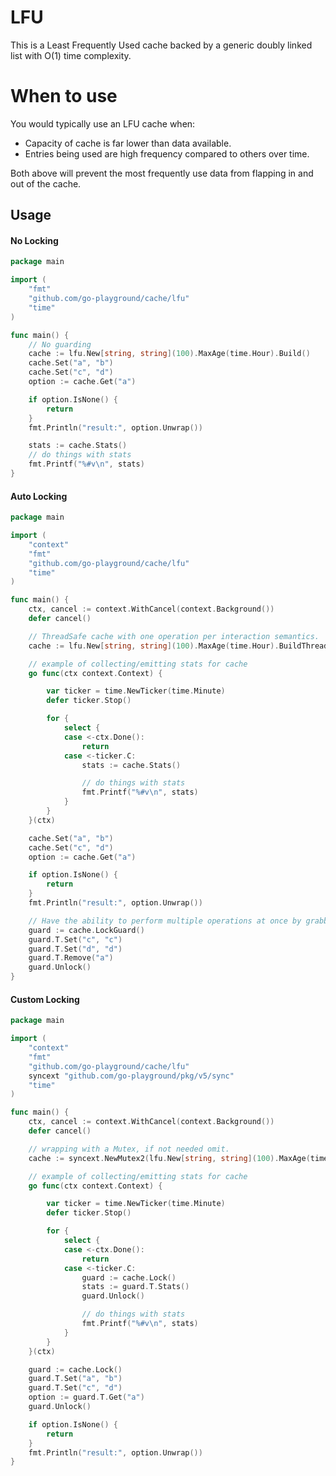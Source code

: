 # LFU

This is a Least Frequently Used cache backed by a generic doubly linked list with O(1) time complexity.

# When to use
You would typically use an LFU cache when:

- Capacity of cache is far lower than data available.
- Entries being used are high frequency compared to others over time.

Both above will prevent the most frequently use data from flapping in and out of the cache.

## Usage

#### No Locking
```go
package main

import (
	"fmt"
	"github.com/go-playground/cache/lfu"
	"time"
)

func main() {
	// No guarding
	cache := lfu.New[string, string](100).MaxAge(time.Hour).Build()
	cache.Set("a", "b")
	cache.Set("c", "d")
	option := cache.Get("a")

	if option.IsNone() {
		return
	}
	fmt.Println("result:", option.Unwrap())

	stats := cache.Stats()
	// do things with stats
	fmt.Printf("%#v\n", stats)
}
```

#### Auto Locking
```go
package main

import (
	"context"
	"fmt"
	"github.com/go-playground/cache/lfu"
	"time"
)

func main() {
	ctx, cancel := context.WithCancel(context.Background())
	defer cancel()

	// ThreadSafe cache with one operation per interaction semantics.
	cache := lfu.New[string, string](100).MaxAge(time.Hour).BuildThreadSafe()

	// example of collecting/emitting stats for cache
	go func(ctx context.Context) {

		var ticker = time.NewTicker(time.Minute)
		defer ticker.Stop()

		for {
			select {
			case <-ctx.Done():
				return
			case <-ticker.C:
				stats := cache.Stats()

				// do things with stats
				fmt.Printf("%#v\n", stats)
			}
		}
	}(ctx)

	cache.Set("a", "b")
	cache.Set("c", "d")
	option := cache.Get("a")

	if option.IsNone() {
		return
	}
	fmt.Println("result:", option.Unwrap())

	// Have the ability to perform multiple operations at once by grabbing the LockGuard.
	guard := cache.LockGuard()
	guard.T.Set("c", "c")
	guard.T.Set("d", "d")
	guard.T.Remove("a")
	guard.Unlock()
}
```

#### Custom Locking
```go
package main

import (
	"context"
	"fmt"
	"github.com/go-playground/cache/lfu"
	syncext "github.com/go-playground/pkg/v5/sync"
	"time"
)

func main() {
	ctx, cancel := context.WithCancel(context.Background())
	defer cancel()

	// wrapping with a Mutex, if not needed omit.
	cache := syncext.NewMutex2(lfu.New[string, string](100).MaxAge(time.Hour).Build())

	// example of collecting/emitting stats for cache
	go func(ctx context.Context) {

		var ticker = time.NewTicker(time.Minute)
		defer ticker.Stop()

		for {
			select {
			case <-ctx.Done():
				return
			case <-ticker.C:
				guard := cache.Lock()
				stats := guard.T.Stats()
				guard.Unlock()

				// do things with stats
				fmt.Printf("%#v\n", stats)
			}
		}
	}(ctx)

	guard := cache.Lock()
	guard.T.Set("a", "b")
	guard.T.Set("c", "d")
	option := guard.T.Get("a")
	guard.Unlock()

	if option.IsNone() {
		return
	}
	fmt.Println("result:", option.Unwrap())
}
```